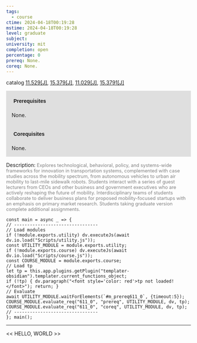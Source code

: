 ```yaml
---
tags:
  - course
ctime: 2024-04-18T00:19:28
mstime: 2024-04-18T00:19:28
level: graduate
subject: 
university: mit
completion: open
percentage: 0
prereq: None.
coreq: None.
---
```


catalog [11.529[J]](http://student.mit.edu/catalog/m11c.html#11.529), [15.379[J]](http://student.mit.edu/catalog/m15b.html#15.379), [11.029[J]](http://student.mit.edu/catalog/m11a.html#11.029), [15.3791[J]](http://student.mit.edu/catalog/m15b.html#15.3791)

<span style="display: block; padding: 15px; background-color: rgb(100, 100, 100, 0.2);"><font id="m_prereq611_0" style="display: block; font-family: Arial, sans-serif; font-weight: bold; padding: 5px">Prerequisites</font><br><span id="prereq611_0">None.</span></span>
<span style="display: block; padding: 15px; background-color: rgb(100, 100, 100, 0.2);"><font id="m_coreq611_0" style="display: block; font-family: Arial, sans-serif; font-weight: bold; padding: 5px">Corequisites</font><br><span id="coreq611_0">None.</span></span>

<font style="">Description:</font>
<font style="color: grey; font-size: 0.8rem;">Explores technological, behavioral, policy, and systems-wide frameworks for innovation in transportation systems, complemented with case studies across the mobility spectrum, from autonomous vehicles to urban air mobility to last-mile sidewalk robots. Students interact with a series of guest lecturers from CEOs and other business and government executives who are actively reshaping the future of mobility. Interdisciplinary teams of students collaborate to deliver business plans for proposed mobility-focused startups with an emphasis on primary market research. Students taking graduate version complete additional assignments.</font>

```dataviewjs
const main = async _ => {
// --------------------------------
// Load modules
if (!module.exports.utility) dv.executeJs(await dv.io.load("Scripts/utility.js"));
const UTILITY_MODULE = module.exports.utility;
if (!module.exports.course) dv.executeJs(await dv.io.load("Scripts/course.js"));
const COURSE_MODULE = module.exports.course;
// Load tp
let tp = this.app.plugins.getPlugin("templater-obsidian").templater.current_functions_object;
if (!tp) { dv.paragraph("<font style='color: red'>tp not loaded!</font>"); return; }
// Evaluate
await UTILITY_MODULE.waitForElements(`#m_prereq611_0`, {timeout:5});
COURSE_MODULE.evaluate_req("611_0", "prereq", UTILITY_MODULE, dv, tp);
COURSE_MODULE.evaluate_req("611_0", "coreq", UTILITY_MODULE, dv, tp);
// --------------------------------
}; main();
```

---

<< HELLO, WORLD >>
